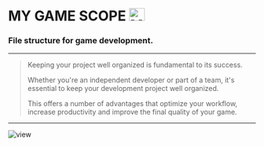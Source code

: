 # MY GAME SCOPE <img width="32" height="26" alt="MYGAMESCOPELOGO" src="https://github.com/user-attachments/assets/63f1952e-4b56-4e7c-a5f3-9ec21a9262d4" />

### File structure for game development.
___
>Keeping your project well organized is fundamental to its success.
>
>Whether you're an independent developer or part of a team, it's essential to keep your development project well organized.
>
>This offers a number of advantages that optimize your workflow, increase productivity and improve the final quality of your game.
---
![view](https://github.com/user-attachments/assets/c6748328-5110-4cf5-835a-28458f1e5a56)

